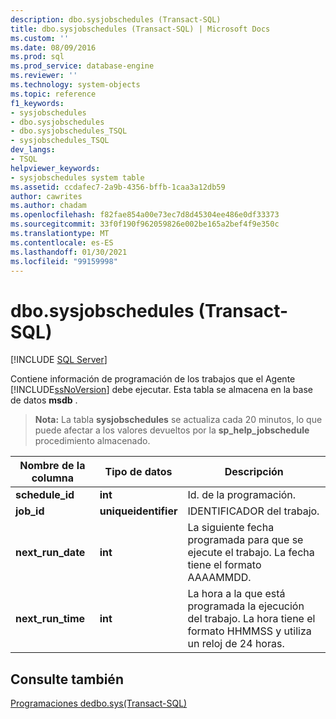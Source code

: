 ```yaml
---
description: dbo.sysjobschedules (Transact-SQL)
title: dbo.sysjobschedules (Transact-SQL) | Microsoft Docs
ms.custom: ''
ms.date: 08/09/2016
ms.prod: sql
ms.prod_service: database-engine
ms.reviewer: ''
ms.technology: system-objects
ms.topic: reference
f1_keywords:
- sysjobschedules
- dbo.sysjobschedules
- dbo.sysjobschedules_TSQL
- sysjobschedules_TSQL
dev_langs:
- TSQL
helpviewer_keywords:
- sysjobschedules system table
ms.assetid: ccdafec7-2a9b-4356-bffb-1caa3a12db59
author: cawrites
ms.author: chadam
ms.openlocfilehash: f82fae854a00e73ec7d8d45304ee486e0df33373
ms.sourcegitcommit: 33f0f190f962059826e002be165a2bef4f9e350c
ms.translationtype: MT
ms.contentlocale: es-ES
ms.lasthandoff: 01/30/2021
ms.locfileid: "99159998"
---
```

# <a name="dbosysjobschedules-transact-sql"></a>dbo.sysjobschedules (Transact-SQL)
[!INCLUDE [SQL Server](../../includes/applies-to-version/sqlserver.md)]

  Contiene información de programación de los trabajos que el Agente [!INCLUDE[ssNoVersion](../../includes/ssnoversion-md.md)] debe ejecutar. Esta tabla se almacena en la base de datos **msdb** .  
  
> **Nota:** La tabla **sysjobschedules** se actualiza cada 20 minutos, lo que puede afectar a los valores devueltos por la **sp_help_jobschedule** procedimiento almacenado.  
  
|Nombre de la columna|Tipo de datos|Descripción|  
|-----------------|---------------|-----------------|  
|**schedule_id**|**int**|Id. de la programación.|  
|**job_id**|**uniqueidentifier**|IDENTIFICADOR del trabajo.|  
|**next_run_date**|**int**|La siguiente fecha programada para que se ejecute el trabajo. La fecha tiene el formato AAAAMMDD.|  
|**next_run_time**|**int**|La hora a la que está programada la ejecución del trabajo. La hora tiene el formato HHMMSS y utiliza un reloj de 24 horas.|  
  
## <a name="see-also"></a>Consulte también  
 [ Programaciones dedbo.sys&#40;Transact-SQL&#41;](../../relational-databases/system-tables/dbo-sysschedules-transact-sql.md)  
  
  
